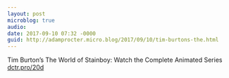 ```yaml
---
layout: post
microblog: true
audio: 
date: 2017-09-10 07:32 -0000
guid: http://adamprocter.micro.blog/2017/09/10/tim-burtons-the.html
---
```

Tim Burton’s The World of Stainboy: Watch the Complete Animated Series [dctr.pro/20d](http://dctr.pro/20d)
